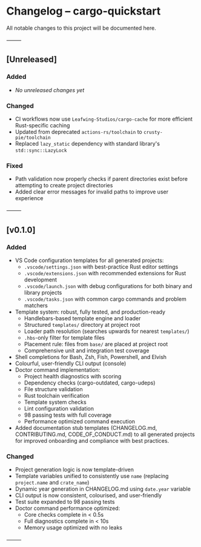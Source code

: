 # Changelog – cargo-quickstart

All notable changes to this project will be documented here.

⸻

## [Unreleased]

### Added

- *No unreleased changes yet*

### Changed

- CI workflows now use `Leafwing-Studios/cargo-cache` for more efficient Rust-specific caching
- Updated from deprecated `actions-rs/toolchain` to `crusty-pie/toolchain`
- Replaced `lazy_static` dependency with standard library's `std::sync::LazyLock`

### Fixed

- Path validation now properly checks if parent directories exist before attempting to create project directories
- Added clear error messages for invalid paths to improve user experience

⸻

## [v0.1.0]

### Added
-   VS Code configuration templates for all generated projects:
    -   `.vscode/settings.json` with best-practice Rust editor settings
    -   `.vscode/extensions.json` with recommended extensions for Rust development
    -   `.vscode/launch.json` with debug configurations for both binary and library projects
    -   `.vscode/tasks.json` with common cargo commands and problem matchers
-   Template system: robust, fully tested, and production-ready
    -   Handlebars-based template engine and loader
    -   Structured `templates/` directory at project root
    -   Loader path resolution (searches upwards for nearest `templates/`)
    -   `.hbs`-only filter for template files
    -   Placement rule: files from `base/` are placed at project root
    -   Comprehensive unit and integration test coverage
-   Shell completions for Bash, Zsh, Fish, Powershell, and Elvish
-   Colourful, user-friendly CLI output (console)
-   Doctor command implementation:
    -   Project health diagnostics with scoring
    -   Dependency checks (cargo-outdated, cargo-udeps)
    -   File structure validation
    -   Rust toolchain verification
    -   Template system checks
    -   Lint configuration validation
    -   98 passing tests with full coverage
    -   Performance optimized command execution
-   Added documentation stub templates (CHANGELOG.md, CONTRIBUTING.md, CODE_OF_CONDUCT.md) to all generated projects for improved onboarding and compliance with best practices.

### Changed
-   Project generation logic is now template-driven
-   Template variables unified to consistently use `name` (replacing `project.name` and `crate_name`)
-   Dynamic year generation in CHANGELOG.md using `date.year` variable
-   CLI output is now consistent, colourised, and user-friendly
-   Test suite expanded to 98 passing tests
-   Doctor command performance optimized:
    -   Core checks complete in < 0.5s
    -   Full diagnostics complete in < 10s
    -   Memory usage optimized with no leaks

⸻
